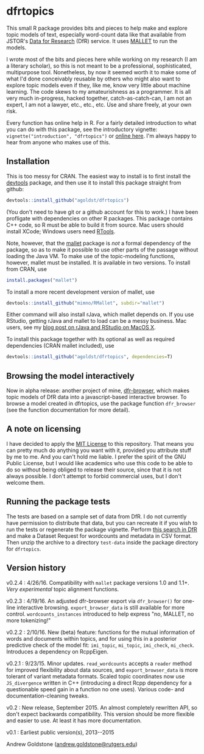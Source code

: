 # dfrtopics

This small R package provides bits and pieces to help make and explore topic models of text, especially word-count data like that available from JSTOR's [Data for Research](http://dfr.jstor.org) (DfR) service. It uses [MALLET](http://mallet.cs.umass.edu) to run the models.

I wrote most of the bits and pieces here while working on my research (I am a literary scholar), so this is not meant to be a professional, sophisticated, multipurpose tool. Nonetheless, by now it seemed worth it to make some of what I'd done conceivably reusable by others who might also want to explore topic models even if they, like me, know very little about machine learning. The code skews to my amateurishness as a programmer. It is all very much in-progress, hacked together, catch-as-catch-can, I am not an expert, I am not a lawyer, etc., etc., etc. Use and share freely, at your own risk.

Every function has online help in R. For a fairly detailed introduction to what you can do with this package, see the introductory vignette:  `vignette("introduction", "dfrtopics")` or [online here](http://agoldst.github.io/dfrtopics/introduction.html). I'm always happy to hear from anyone who makes use of this.

## Installation

This is too messy for CRAN. The easiest way to install is to first install the [devtools](http://cran.r-project.org/web/packages/devtools/index.html) package, and then use it to install this package straight from github:

```R
devtools::install_github("agoldst/dfrtopics")
```

(You don't need to have git or a github account for this to work.) I have been profligate with dependencies on other R packages. This package contains C++ code, so R must be able to build it from source. Mac users should install XCode; Windows users need [RTools](https://cran.r-project.org/bin/windows/Rtools/).

Note, however, that the [mallet](http://cran.r-project.org/web/packages/mallet) package is *not* a formal dependency of the package, so as to make it possible to use other parts of the passage without loading the Java VM. To make use of the topic-modeling functions, however, mallet must be installed. It is available in two versions. To install from CRAN, use

```R
install.packages("mallet")
```

To install a more recent development version of mallet, use

```R
devtools::install_github("mimno/RMallet", subdir="mallet")
```

Either command will also install rJava, which mallet depends on. If you use RStudio, getting rJava and mallet to load can be a messy business. Mac users, see my [blog post on rJava and RStudio on MacOS X](http://andrewgoldstone.com/blog/2015/02/03/rjava/).

To install this package together with its optional as well as required dependencies (CRAN mallet included), use

```R
devtools::install_github("agoldst/dfrtopics", dependencies=T)
```

## Browsing the model interactively

Now in alpha release: another project of mine, [dfr-browser](http://agoldst.github.io/dfr-browser), which makes topic models of DfR data into a javascript-based interactive browser. To browse a model created in dfrtopics, use the package function `dfr_browser` (see the function documentation for more detail).

## A note on licensing

I have decided to apply the [MIT License](https://github.com/agoldst/dfr-analysis/tree/master/LICENSE) to this repository. That means you can pretty much do anything you want with it, provided you attribute stuff by me to me. And you can't hold me liable. I prefer the spirit of the GNU Public License, but I would like academics who use this code to be able to do so without being obliged to release their source, since that it is not always possible. I don't attempt to forbid commercial uses, but I don't welcome them.

## Running the package tests

The tests are based on a sample set of data from DfR. I do not currently have permission to distribute that data, but you can recreate it if you wish to run the tests or regenerate the package vignette. Perform [this search in DfR](http://dfr.jstor.org/fsearch/submitrequest?cs=jo%3A%28pmla+OR+%22modern+philology%22%29+AND+year%3A%5B1905+TO+1915%5D+AND+ty%3Afla%5E1.0&fs=yrm1&view=text&) and make a Dataset Request for wordcounts and metadata in CSV format. Then unzip the archive to a directory `test-data` inside the package directory for `dfrtopics`.

## Version history

v0.2.4
 : 4/26/16. Compatibility with `mallet` package versions 1.0 and 1.1+. *Very experimental* topic alignment functions.

v0.2.3
 : 4/19/16. An adjusted dfr-browser export via `dfr_browser()` for one-line interactive browsing. `export_browser_data` is still available for more control. `wordcounts_instances` introduced to help express "no, MALLET, no more tokenizing!"

v0.2.2
 : 2/10/16. New (beta) feature: functions for the mutual information of words and documents within topics, and for using this in a posterior predictive check of the model fit: `imi_topic`, `mi_topic`, `imi_check`, `mi_check`. Introduces a dependency on RcppEigen.

v0.2.1
 : 9/23/15. Minor updates. `read_wordcounts` accepts a `reader` method for improved flexibility about data sources, and `export_browser_data` is more tolerant of variant metadata formats. Scaled topic coordinates now use `JS_divergence` written in C++ (introducing a direct Rcpp dependency for a questionable speed gain in a function no one uses). Various code- and documentation-cleaning tweaks.

v0.2
 :  New release, September 2015. An almost completely rewritten API, so don't expect backwards compatibility. This version should be more flexible and easier to use. At least it has more documentation.

v0.1
 :  Earliest public version(s), 2013--2015

Andrew Goldstone (<andrew.goldstone@rutgers.edu>)
